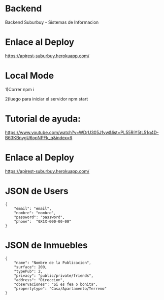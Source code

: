 # Backend
Backend Suburbuy - Sistemas de Informacion

# Enlace al Deploy
https://apirest-suburbuy.herokuapp.com/

# Local Mode

1)Correr npm i

2)luego para iniciar el servidor npm start

# Tutorial de ayuda:
https://www.youtube.com/watch?v=WDrU305J1yw&list=PL55RiY5tL51q4D-B63KBnygU6opNPFk_q&index=6

# Enlace al Deploy
https://apirest-suburbuy.herokuapp.com/

# JSON de Users

	{
		"email": "email",
		"nombre": "nombre",
		"password": "password",
		"phone":  "0X1X-000-00-00"
	}

# JSON de Inmuebles
	{
		"name": "Nombre de la Publicacion",
		"surface": 200,
		"typePub": 2,
		"privacy": "public/private/friends",
		"address": "Direccion",
		"observaciones": "Si es fea o bonita",
		"propertytype": "Casa/Apartamento/Terreno"
	}

